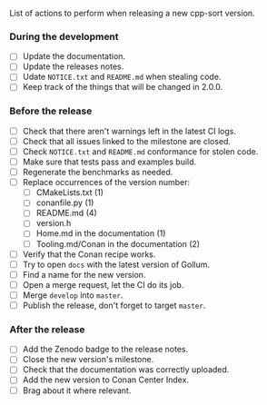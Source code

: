 List of actions to perform when releasing a new cpp-sort version.

### During the development

- [ ] Update the documentation.
- [ ] Update the releases notes.
- [ ] Udate `NOTICE.txt` and `README.md` when stealing code.
- [ ] Keep track of the things that will be changed in 2.0.0.

### Before the release

- [ ] Check that there aren't warnings left in the latest CI logs.
- [ ] Check that all issues linked to the milestone are closed.
- [ ] Check `NOTICE.txt` and `README.md` conformance for stolen code.
- [ ] Make sure that tests pass and examples build.
- [ ] Regenerate the benchmarks as needed.
- [ ] Replace occurrences of the version number:
  - [ ] CMakeLists.txt (1)
  - [ ] conanfile.py (1)
  - [ ] README.md (4)
  - [ ] version.h
  - [ ] Home.md in the documentation (1)
  - [ ] Tooling.md/Conan in the documentation (2)
- [ ] Verify that the Conan recipe works.
- [ ] Try to open `docs` with the latest version of Gollum.
- [ ] Find a name for the new version.
- [ ] Open a merge request, let the CI do its job.
- [ ] Merge `develop` into `master`.
- [ ] Publish the release, don't forget to target `master`.

### After the release

- [ ] Add the Zenodo badge to the release notes.
- [ ] Close the new version's milestone.
- [ ] Check that the documentation was correctly uploaded.
- [ ] Add the new version to Conan Center Index.
- [ ] Brag about it where relevant.
